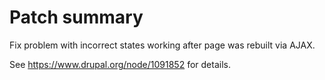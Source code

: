 # Patch summary

Fix problem with incorrect states working after page was rebuilt via AJAX.

See https://www.drupal.org/node/1091852 for details.
